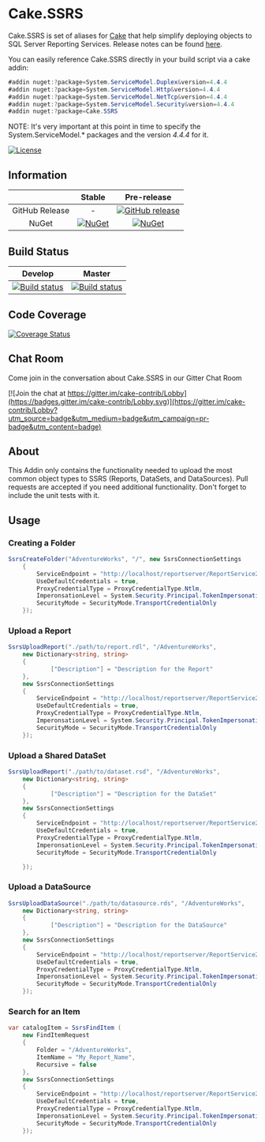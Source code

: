 # Cake.SSRS

Cake.SSRS is set of aliases for [Cake](http://cakebuild.net/) that help simplify deploying objects to SQL Server Reporting Services.
Release notes can be found [here](https://github.com/cake-contrib/Cake.SSRS/releases).

You can easily reference Cake.SSRS directly in your build script via a cake addin:

```csharp
#addin nuget:?package=System.ServiceModel.Duplex&version=4.4.4
#addin nuget:?package=System.ServiceModel.Http&version=4.4.4
#addin nuget:?package=System.ServiceModel.NetTcp&version=4.4.4
#addin nuget:?package=System.ServiceModel.Security&version=4.4.4
#addin nuget:?package=Cake.SSRS
```

NOTE: It's very important at this point in time to specify the System.ServiceModel.* packages and the version _4.4.4_ for it.

[![License](http://img.shields.io/:license-mit-blue.svg)](http://cake-contrib.mit-license.org)

## Information

| |Stable|Pre-release|
|:--:|:--:|:--:|
|GitHub Release|-|[![GitHub release](https://img.shields.io/github/release/cake-contrib/Cake.SSRS.svg)](https://github.com/cake-contrib/Cake.SSRS/releases/latest)|
|NuGet|[![NuGet](https://img.shields.io/nuget/v/Cake.SSRS.svg)](https://www.nuget.org/packages/Cake.SSRS)|[![NuGet](https://img.shields.io/nuget/vpre/Cake.SSRS.svg)](https://www.nuget.org/packages/Cake.SSRS)|

## Build Status

|Develop|Master|
|:--:|:--:|
|[![Build status](https://ci.appveyor.com/api/projects/status/dab3r83a6gkn7ycu/branch/develop?svg=true)](https://ci.appveyor.com/project/cakecontrib/cake-ssrs/branch/develop)|[![Build status](https://ci.appveyor.com/api/projects/status/dab3r83a6gkn7ycu/branch/master?svg=true)](https://ci.appveyor.com/project/cakecontrib/cake-ssrs/branch/master)|

## Code Coverage

[![Coverage Status](https://coveralls.io/repos/github/cake-contrib/Cake.SSRS/badge.svg?branch=develop)](https://coveralls.io/github/cake-contrib/Cake.SSRS?branch=develop)


## Chat Room

Come join in the conversation about Cake.SSRS in our Gitter Chat Room

[![Join the chat at https://gitter.im/cake-contrib/Lobby](https://badges.gitter.im/cake-contrib/Lobby.svg)](https://gitter.im/cake-contrib/Lobby?utm_source=badge&utm_medium=badge&utm_campaign=pr-badge&utm_content=badge)

## About

This Addin only contains the functionality needed to upload the most common object types to SSRS (Reports, DataSets, and DataSources). Pull requests are accepted if you need additional functionality. Don't forget to include the unit tests with it.

## Usage  

### Creating a Folder

```csharp
SsrsCreateFolder("AdventureWorks", "/", new SsrsConnectionSettings
    {
        ServiceEndpoint = "http://localhost/reportserver/ReportService2010.asmx",
        UseDefaultCredentials = true,
		ProxyCredentialType = ProxyCredentialType.Ntlm,
		ImperonsationLevel = System.Security.Principal.TokenImpersonationLevel.Impersonation,
		SecurityMode = SecurityMode.TransportCredentialOnly
    });
```

### Upload a Report

```csharp
SsrsUploadReport("./path/to/report.rdl", "/AdventureWorks",
    new Dictionary<string, string>
    {
            ["Description"] = "Description for the Report"
    },
    new SsrsConnectionSettings
    {
        ServiceEndpoint = "http://localhost/reportserver/ReportService2010.asmx",
        UseDefaultCredentials = true,
		ProxyCredentialType = ProxyCredentialType.Ntlm,
		ImperonsationLevel = System.Security.Principal.TokenImpersonationLevel.Impersonation,
		SecurityMode = SecurityMode.TransportCredentialOnly
    });
```

### Upload a Shared DataSet

```csharp
SsrsUploadReport("./path/to/dataset.rsd", "/AdventureWorks",
    new Dictionary<string, string>
    {
            ["Description"] = "Description for the DataSet"
    },
    new SsrsConnectionSettings
    {
        ServiceEndpoint = "http://localhost/reportserver/ReportService2010.asmx",
        UseDefaultCredentials = true,
		ProxyCredentialType = ProxyCredentialType.Ntlm,
		ImperonsationLevel = System.Security.Principal.TokenImpersonationLevel.Impersonation,
		SecurityMode = SecurityMode.TransportCredentialOnly

    });
```

### Upload a DataSource

```csharp
SsrsUploadDataSource("./path/to/datasource.rds", "/AdventureWorks",
    new Dictionary<string, string>
    {
            ["Description"] = "Description for the DataSource"
    },
    new SsrsConnectionSettings
    {
        ServiceEndpoint = "http://localhost/reportserver/ReportService2010.asmx",
        UseDefaultCredentials = true,
		ProxyCredentialType = ProxyCredentialType.Ntlm,
		ImperonsationLevel = System.Security.Principal.TokenImpersonationLevel.Impersonation,
		SecurityMode = SecurityMode.TransportCredentialOnly
    });
```

### Search for an Item

```csharp
var catalogItem = SsrsFindItem ( 
    new FindItemRequest
    {
        Folder = "/AdventureWorks",
        ItemName = "My_Report_Name",
        Recursive = false
    },
    new SsrsConnectionSettings
    {
        ServiceEndpoint = "http://localhost/reportserver/ReportService2010.asmx",
        UseDefaultCredentials = true,
		ProxyCredentialType = ProxyCredentialType.Ntlm,
		ImperonsationLevel = System.Security.Principal.TokenImpersonationLevel.Impersonation,
		SecurityMode = SecurityMode.TransportCredentialOnly
    });
```